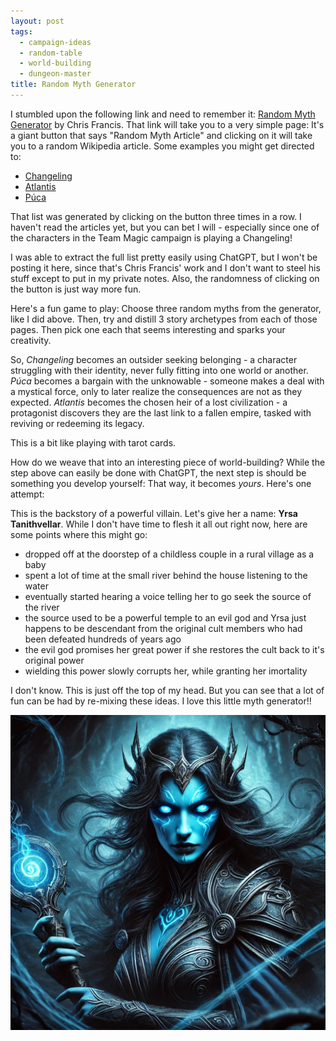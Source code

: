 ```yaml
---
layout: post
tags:
  - campaign-ideas
  - random-table
  - world-building
  - dungeon-master
title: Random Myth Generator
---
```

I stumbled upon the following link and need to remember it:  [Random Myth Generator](https://sites.google.com/view/myth-generator/home) by Chris Francis. That link will take you to a very simple page: It's a giant button that says  "Random Myth Article" and clicking on it will take you to a random Wikipedia article. Some examples you might get directed to:

- [Changeling](https://en.wikipedia.org/wiki/Changeling)
- [Atlantis](https://en.wikipedia.org/wiki/Atlantis)
- [Púca](https://en.wikipedia.org/wiki/P%C3%BAca)

That list was generated by clicking on the button three times in a row. I haven't read the articles yet, but you can bet I will - especially since one of the characters in the Team Magic campaign is playing a Changeling!

I was able to extract the full list pretty easily using ChatGPT, but I won't be posting it here, since that's Chris Francis' work and I don't want to steel his stuff except to put in my private notes. Also, the randomness of clicking on the button is just way more fun.

Here's a fun game to play: Choose three random myths from the generator, like I did above. Then, try and distill 3 story archetypes from each of those pages. Then pick one each that seems interesting and sparks your creativity.

So, _Changeling_ becomes an outsider seeking belonging - a character struggling with their identity, never fully fitting into one world or another. _Púca_ becomes a bargain with the unknowable - someone makes a deal with a mystical force, only to later realize the consequences are not as they expected. _Atlantis_ becomes the chosen heir of a lost civilization - a protagonist discovers they are the last link to a fallen empire, tasked with reviving or redeeming its legacy.

This is a bit like playing with tarot cards.

How do we weave that into an interesting piece of world-building? While the step above can easily be done with ChatGPT, the next step is should be something you develop yourself: That way, it becomes _yours_. Here's one attempt:

This is the backstory of a powerful villain. Let's give her a name: **Yrsa Tanithvellar**. While I don't have time to flesh it all out right now, here are some points where this might go:
- dropped off at the doorstep of a childless couple in a rural village as a baby
- spent a lot of time at the small river behind the house listening to the water
- eventually started hearing a voice telling her to go seek the source of the river
- the source used to be a powerful temple to an evil god and Yrsa just happens to be descendant from the original cult members who had been defeated hundreds of years ago
- the evil god promises her great power if she restores the cult back to it's original power
- wielding this power slowly corrupts her, while granting her imortality

I don't know. This is just off the top of my head. But you can see that a lot of fun can be had by re-mixing these ideas. I love this little myth generator!!

![Yrsa Tanithvellar](./yrsa-tanithvellar.jpeg)